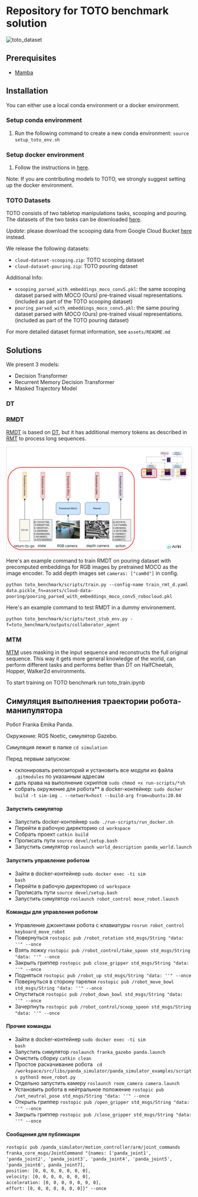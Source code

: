 # Repository for TOTO benchmark solution
<!-- TODO: add teaser figures, some setup/task images, etc  -->
![toto_dataset](docs/images/toto_dataset.gif)

## Prerequisites
- [Mamba](https://mamba.readthedocs.io/en/latest/installation.html)

## Installation
You can either use a local conda environment or a docker environment.

### Setup conda environment
1. Run the following command to create a new conda environment: ```source setup_toto_env.sh```

### Setup docker environment
1. Follow the instructions in [here](https://github.com/AGI-Labs/toto_benchmark/blob/main/docker/README.md).

Note: If you are contributing models to TOTO, we strongly suggest setting up the docker environment.

### TOTO Datasets
<!-- TODO: need to update the dataset link after google drive clean up -->
TOTO consists of two tabletop manipulations tasks, scooping and pouring. The datasets of the two tasks can be downloaded [here](https://drive.google.com/drive/folders/1JGPGjCqUP4nUOAxY3Fpx3PjUQ_loo7fc?usp=share_link).

*Update*: please download the scooping data from Google Cloud Bucket [here](https://console.cloud.google.com/storage/browser/toto-dataset) instead.

<!-- TODO: update link to dataset README.md file. May consider create a dataset/ folder and add the readme into the repo -->
We release the following datasets: 
- `cloud-dataset-scooping.zip`: TOTO scooping dataset
- `cloud-dataset-pouring.zip`: TOTO pouring dataset

Additional Info:
- `scooping_parsed_with_embeddings_moco_conv5.pkl`: the same scooping dataset parsed with MOCO (Ours) pre-trained visual representations. (included as part of the TOTO scooping dataset) 
- `pouring_parsed_with_embeddings_moco_conv5.pkl`: the same pouring dataset parsed with MOCO (Ours) pre-trained visual representations. 
(included as part of the TOTO pouring dataset)

For more detailed dataset format information, see `assets/README.md`

## Solutions

We present 3 models:
- Decision Transformer
- Recurrent Memory Decision Transformer
- Masked Trajectory Model

### DT

### RMDT

[RMDT](https://arxiv.org/pdf/2306.09459.pdf) is based on [DT](https://arxiv.org/pdf/2106.01345.pdf), but it has additional memory tokens as described in [RMT](https://arxiv.org/pdf/2207.06881.pdf) to process long sequences.

![model-architecture](docs/images/model.PNG)

Here's an example command to train RMDT on pouring dataset with precomputed embeddings for RGB images by pretrained MOCO as the image encoder. To add depth images set `cameras: ["cam0d"]` in config.

```
python toto_benchmark/scripts/train.py --config-name train_rmt_d.yaml data.pickle_fn=assets/cloud-data-pooring/pooring_parsed_with_embeddings_moco_conv5_robocloud.pkl
```

Here's an example command to test RMDT in a dummy environement.

```
python toto_benchmark/scripts/test_stub_env.py -f=toto_benchmark/outputs/collaborator_agent
```

### MTM

[MTM](https://arxiv.org/pdf/2305.02968.pdf) uses masking in the input sequence and reconstructs the full original sequence. This way it gets more general knowledge of the world, can perform different tasks and performs better than DT on HalfCheetah, Hopper, Walker2d environments. 

To start training on TOTO benchmark run toto_train.ipynb

## Симуляция выполнения траектории робота-манипулятора

Робот Franka Emika Panda.

Окружение: ROS Noetic, симулятор Gazebo.

Симуляция лежит в папке ```cd simulation```

Перед первым запуском:

- склонировать репозиторий и установить все модули из файла  ```.gitmodules``` по указанным адресам
- дать права на выполнение скриптов ```sudo chmod +x run-scripts/*sh```
- собрать окружение для робота** в docker-контейнер: ```sudo docker build -t sim-img . --network=host --build-arg from=ubuntu:20.04```


#### Запустить симулятор

- Запустить docker-контейнер ```sudo ./run-scripts/run_docker.sh```
- Перейти в рабочую директорию ```cd workspace```
- Собрать проект ```catkin build```
- Прописать пути ```source devel/setup.bash```
- Запустить симулятор ```roslaunch world_description panda_world.launch```


#### Запустить управление роботом

- Зайти в docker-контейнер <code>sudo docker exec -ti sim bash</code>
- Перейти в рабочую директорию ```cd workspace```
- Прописать пути ```source devel/setup.bash```
- Запустить симулятор ```roslaunch robot_control move_robot.launch```


#### Команды для управления роботом

- Управление джоинтами робота с клавиатуры ```rosrun robot_control keyboard_move_robot```
- Повернуться  ```rostopic pub /robot_rotation std_msgs/String "data: ''" --once```
- Взять ложку ```rostopic pub /robot_control/take_spoon std_msgs/String "data: ''" --once```
- Закрыть гриппер ```rostopic pub close_gripper std_msgs/String "data: ''" --once```
- Подняться ```rostopic pub /robot_up std_msgs/String "data: ''" --once```
- Повернуться в сторону тарелки ```rostopic pub /robot_move_bowl std_msgs/String "data: ''" --once```
- Опуститься ```rostopic pub /robot_down_bowl std_msgs/String "data: ''" --once```
- Зачерпнуть ```rostopic pub /robot_control/scoop_spoon std_msgs/String "data: ''" --once```


#### Прочие команды 

- Зайти в docker-контейнер <code>sudo docker exec -ti sim bash</code>
- Запустить симулятор ```roslaunch franka_gazebo panda.launch```
- Очистить сборку ```catkin clean```
- Простое раскачивание робота ```
cd /workspace/src/libs/panda_simulator/panda_simulator_examples/scripts
python3 move_robot.py```
- Отдельно запустить камеру ```roslaunch room_camera camera.launch```
- Установить робота в нейтральное положение ```rostopic pub /set_neutral_pose std_msgs/String "data: ''" --once```
- Открыть гриппер ```rostopic pub /open_gripper std_msgs/String "data: ''" --once```
- Закрыть гриппер ```rostopic pub /close_gripper std_msgs/String "data: ''" --once```


#### Сообщения для публикации

```
rostopic pub /panda_simulator/motion_controller/arm/joint_commands franka_core_msgs/JointCommand "{names: ['panda_joint1', 'panda_joint2', 'panda_joint3', 'panda_joint4', 'panda_joint5', 'panda_joint6', panda_joint7],
position: [0, 0, 0, 0, 0, 0, 0],
velocity: [0, 0, 0, 0, 0, 0, 0],
acceleration: [0, 0, 0, 0, 0, 0, 0],
effort: [0, 0, 0, 0, 0, 0, 0]}" --once 
```
